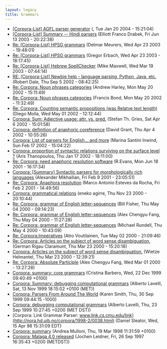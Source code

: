```yaml
---
layout: legacy
title: Grammars
---
```

* [[Corpora-List] AGFL parser generator](http://nora.hd.uib.no/corpora/2004-1/0070.html) (, Tue Jan 20 2004 - 15:21:04)
* [[Corpora-List] Summary -- Hindi parsers](http://nora.hd.uib.no/corpora/2003-1/0542.html) (Elliott Franco Drabek, Fri Jun 13 2003 - 20:22:38)
* [Re: [Corpora-List] HPSG grammars](http://nora.hd.uib.no/corpora/2003-1/0351.html) (Detmar Meurers, Wed Apr 23 2003 - 19:48:01)
* [Re: [Corpora-List] HPSG grammars](http://nora.hd.uib.no/corpora/2003-1/0349.html) (Gregor Erbach, Wed Apr 23 2003 - 18:17:45)
* [Re: [Corpora-List] Hebrew SpellChecker](http://nora.hd.uib.no/corpora/2003-1/0241.html) (Mike Maxwell, Wed Mar 19 2003 - 07:44:14)
* [RE: [Corpora-List] Newbie help - language parsing, Python, Java, etc.](http://nora.hd.uib.no/corpora/2002-3/0154.html) (Robert Dale, Thu Sep 5 2002 - 08:42:25)
* [Re: Corpora: Noun phrases categories](http://nora.hd.uib.no/corpora/2002-2/0184.html) (Andrew Harley, Mon May 20 2002 - 15:11:49)
* [Re: Corpora: Noun phrases categories](http://nora.hd.uib.no/corpora/2002-2/0183.html) (Francis Bond, Mon May 20 2002 - 11:32:49)
* [Re: Corpora: Counting semantic propositions (was Relatve text length)](http://nora.hd.uib.no/corpora/2002-2/0138.html) (Diego Molla, Wed May 01 2002 - 12:12:44)
* [Corpora: Sum: Adjective usage: attr. vs. pred.](http://nora.hd.uib.no/corpora/2002-2/0024.html) (Stefan Th. Gries, Sat Apr 6 2002 - 15:01:58)
* [Corpora: definition of anaphoric coreference](http://nora.hd.uib.no/corpora/2002-2/0019.html) (David Grant, Thu Apr 4 2002 - 10:55:26)
* [Corpora: List of parsers for English... and more](http://nora.hd.uib.no/corpora/2002-1/0193.html) (Marina Santini Inwind, Sun Feb 17 2002 - 15:04:22)
* [Corpora: proportion of syntactic relations surviving on the surface level ?](http://nora.hd.uib.no/corpora/2002-1/0065.html) (Aris Thanopoulos, Thu Jan 17 2002 - 18:11:00)
* [Re: Corpora: need anaphoric resolution software](http://nora.hd.uib.no/corpora/2001-2/0233.html) (R.Evans, Mon Jun 18 2001 - 16:17:34)
* [Corpora: [Summary] Syntactic parsers for morphologically rich languages](http://nora.hd.uib.no/corpora/2001-1/0129.html) (Alexander Mikhailian, Fri Feb 9 2001 - 23:05:51)
* [Re: Corpora: Anaphora resolution](http://nora.hd.uib.no/corpora/2001-1/0118.html) (Marco Antonio Esteves da Rocha, Fri Feb 2 2001 - 14:49:56)
* [Corpora: grammatical relations](http://nora.hd.uib.no/corpora/2000-3/0198.html) (eneko agirre, Thu Nov 23 2000 - 20:10:44)
* [Re: Corpora: grammar of English letter-sequences](http://nora.hd.uib.no/corpora/2000-2/0102.html) (Bill Fisher, Thu May 04 2000 - 09:14:23)
* [Re: Corpora: grammar of English letter-sequences](http://nora.hd.uib.no/corpora/2000-2/0101.html) (Alex Chengyu Fang, Thu May 04 2000 - 11:27:28)
* [Re: Corpora: grammar of English letter-sequences](http://nora.hd.uib.no/corpora/2000-2/0099.html) (Michael Rundell, Thu May 4 2000 - 10:43:09)
* [Re: Corpora:Imperatives](http://nora.hd.uib.no/corpora/2000-2/0084.html) (Atro Voutilainen, Tue May 02 2000 - 21:09:46)
* [Re: Corpora: Articles on the subject of word sense disambiguation.](http://nora.hd.uib.no/corpora/2000-1/0347.html) (German Rigau Claramunt, Thu Mar 23 2000 - 15:20:18)
* [Corpora: Articles on the subject of word sense disambiguation.](http://nora.hd.uib.no/corpora/2000-1/0345.html) (Wietze Helmantel, Thu Mar 23 2000 - 12:39:21)
* [Re: Corpora: Absolute Participle](http://nora.hd.uib.no/corpora/2000-1/0261.html) (Alex Chengyu Fang, Wed Mar 01 2000 - 13:27:28)
* [Corpora: summary: core grammars](http://nora.hd.uib.no/corpora/1999-4/0194.html) (Cristina Barbero, Wed, 22 Dec 1999 09:40:49 +0100)
* [Corpora: Summary: debugging computational grammars](http://nora.hd.uib.no/corpora/1999-4/0048.html) (Alberto Lavelli, Sat, 13 Nov 1999 18:15:02 +0100 (MET))
* [Corpora: Parsers From Around The World](http://nora.hd.uib.no/corpora/1999-3/0338.html) (Karen Smith, Thu, 30 Sep 1999 09:44:15 -1000)
* [Corpora: debugging computational grammars](http://nora.hd.uib.no/corpora/1999-3/0307.html) (Alberto Lavelli, Thu, 23 Sep 1999 10:27:45 +0200 (MET DST))
* [Corpora: Link Grammar Parser: www.link.cs.cmu.edu/link](http://nora.hd.uib.no/corpora/1998-2/0038.html) (Daniel Sleator, Wed, 15 Apr 98 15:31:09 EDT)
* [Corpora: summary](http://nora.hd.uib.no/corpora/1998-1/0205.html) (Andrea Mulloni, Thu, 19 Mar 1998 11:31:59 +0100)
* [Corpora: Malaga 4.0 released](http://nora.hd.uib.no/corpora/1997-2/0247.html) (Jochen Leidner, Fri, 26 Sep 1997 16:35:43 +0200 (METDST))
